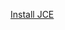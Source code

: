 [Install JCE](https://docs.hortonworks.com/HDPDocuments/Ambari-2.2.1.1/bk_Ambari_Security_Guide/content/_distribute_and_install_the_jce.html)

